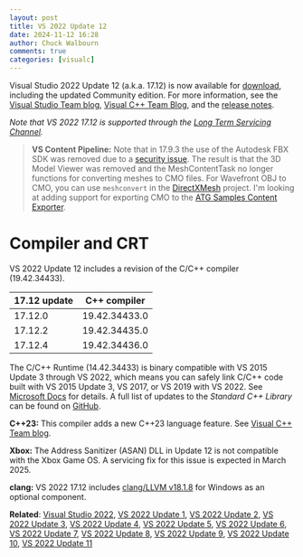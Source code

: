 ```yaml
---
layout: post
title: VS 2022 Update 12
date: 2024-11-12 16:28
author: Chuck Walbourn
comments: true
categories: [visualc]
---
```


Visual Studio 2022 Update 12 (a.k.a. 17.12) is now available for [download](https://visualstudio.microsoft.com/downloads/), including the updated Community edition. For more information, see the [Visual Studio Team blog](https://devblogs.microsoft.com/visualstudio/visual-studio-2022-v17-12-with-dotnet-9/), [Visual C++ Team Blog](https://devblogs.microsoft.com/cppblog/whats-new-for-c-developers-in-visual-studio-2022-17-12/), and the [release notes](https://learn.microsoft.com/visualstudio/releases/2022/release-notes).

<!--more-->

<em>Note that VS 2022 17.12 is supported through the [Long Term Servicing Channel](https://docs.microsoft.com/visualstudio/productinfo/vs-servicing#long-term-servicing-channel-ltsc-support).</em>

> **VS Content Pipeline:** Note that in 17.9.3 the use of the Autodesk FBX SDK was removed due to a [security issue](https://msrc.microsoft.com/update-guide/vulnerability/CVE-2023-27911). The result is that the 3D Model Viewer was removed and the MeshContentTask no longer functions for converting meshes to CMO files. For Wavefront OBJ to CMO, you can use `meshconvert` in the [DirectXMesh](https://github.com/microsoft/DirectXMesh) project. I'm looking at adding support for exporting CMO to the [ATG Samples Content Exporter](https://github.com/walbourn/contentexporter/issues/23).

<h1>Compiler and CRT</h1>

VS 2022 Update 12 includes a revision of the C/C++ compiler (19.42.34433).

17.12 update | C++ compiler
--|--
17.12.0 | 19.42.34433.0
17.12.2 | 19.42.34435.0
17.12.4 | 19.42.34436.0

The C/C++ Runtime (14.42.34433) is binary compatible with VS 2015 Update 3 through VS 2022, which means you can safely link C/C++ code built with VS 2015 Update 3, VS 2017, or VS 2019 with VS 2022. See [Microsoft Docs](https://docs.microsoft.com/cpp/porting/binary-compat-2015-2017?view=msvc-170) for details. A full list of updates to the *Standard C++ Library* can be found on [GitHub](https://github.com/microsoft/STL/wiki/Changelog#vs-2022-1712).

<strong>C++23:</strong> This compiler adds a new C++23 language feature. See [Visual C++ Team blog](https://devblogs.microsoft.com/cppblog/msvc-compiler-language-updates-in-visual-studio-2022-version-17-12/).

<strong>Xbox:</strong> The Address Sanitizer (ASAN) DLL in Update 12 is not compatible with the Xbox Game OS. A servicing fix for this issue is expected in March 2025.

<strong>clang:</strong> VS 2022 17.12 includes [clang/LLVM v18.1.8](https://releases.llvm.org/18.1.8/tools/clang/docs/ReleaseNotes.html) for Windows as an optional component.

<strong>Related</strong>: <a href="https://walbourn.github.io/visual-studio-2022/">Visual Studio 2022</a>, <a href="https://walbourn.github.io/vs-2022-update-1/">VS 2022 Update 1</a>, <a href="https://walbourn.github.io/vs-2022-update-2/">VS 2022 Update 2</a>, <a href="https://walbourn.github.io/vs-2022-update-3/">VS 2022 Update 3</a>, <a href="https://walbourn.github.io/vs-2022-update-4/">VS 2022 Update 4</a>, <a href="https://walbourn.github.io/vs-2022-update-5/">VS 2022 Update 5</a>, <a href="https://walbourn.github.io/vs-2022-update-6/">VS 2022 Update 6</a>, <a href="https://walbourn.github.io/vs-2022-update-7/">VS 2022 Update 7</a>, <a href="https://walbourn.github.io/vs-2022-update-8/">VS 2022 Update 8</a>, <a href="https://walbourn.github.io/vs-2022-update-9/">VS 2022 Update 9</a>, <a href="https://walbourn.github.io/vs-2022-update-10/">VS 2022 Update 10</a>, <a href="https://walbourn.github.io/vs-2022-update-11/">VS 2022 Update 11</a>
